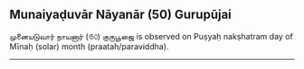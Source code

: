 ## Munaiyaḍuvār Nāyanār (50) Gurupūjai
முனையடுவார் நாயனார் (௫௦) குருபூஜை is observed on Puṣyaḥ nakṣhatram day of Mīnaḥ (solar) month (praatah/paraviddha).



---
